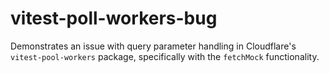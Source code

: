 # vitest-poll-workers-bug
Demonstrates an issue with query parameter handling in Cloudflare's `vitest-pool-workers` package, specifically with the `fetchMock` functionality.
